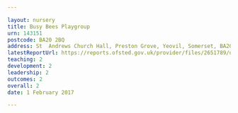 ```yaml
---

layout: nursery
title: Busy Bees Playgroup
urn: 143151
postcode: BA20 2BQ
address: St  Andrews Church Hall, Preston Grove, Yeovil, Somerset, BA20 2BQ
latestReportUrl: https://reports.ofsted.gov.uk/provider/files/2651789/urn/143151.pdf
teaching: 2
development: 2
leadership: 2
outcomes: 2
overall: 2
date: 1 February 2017

---
```

